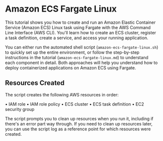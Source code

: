 # Amazon ECS Fargate Linux

This tutorial shows you how to create and run an Amazon Elastic Container Service (Amazon ECS) Linux task using Fargate with the AWS Command Line Interface (AWS CLI). You'll learn how to create an ECS cluster, register a task definition, create a service, and access your running application.

You can either run the automated shell script (`amazon-ecs-fargate-linux.sh`) to quickly set up the entire environment, or follow the step-by-step instructions in the tutorial (`amazon-ecs-fargate-linux.md`) to understand each component in detail. Both approaches will help you understand how to deploy containerized applications on Amazon ECS using Fargate.

## Resources Created

The script creates the following AWS resources in order:

• IAM role
• IAM role policy
• ECS cluster
• ECS task definition
• EC2 security group

The script prompts you to clean up resources when you run it, including if there's an error part way through. If you need to clean up resources later, you can use the script log as a reference point for which resources were created.